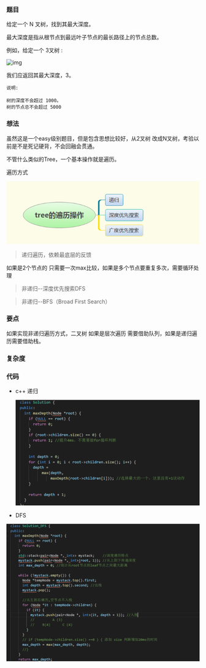 ### 题目

给定一个 N 叉树，找到其最大深度。

最大深度是指从根节点到最远叶子节点的最长路径上的节点总数。

例如，给定一个 3叉树 :

 

![img](https://assets.leetcode-cn.com/aliyun-lc-upload/uploads/2018/10/12/narytreeexample.png)



我们应返回其最大深度，3。

```
说明:

树的深度不会超过 1000。
树的节点总不会超过 5000
```





### 想法



虽然这是一个easy级别题目，但是包含思想比较好，从2叉树 改成N叉树，考验以前是不是死记硬背，不会回融会贯通。

不管什么类似的Tree，一个基本操作就是遍历。

遍历方式

![1569812787857](../images/201909/1569812787857.png)

> 递归遍历，依赖最底层的反馈



如果是2个节点的 只需要一次max比较，如果是多个节点要重复多次，需要循环处理



> 非递归--深度优先搜索DFS



> 非递归--BFS（Broad First Search）



### 要点



如果实现非递归遍历方式，二叉树 如果是层次遍历 需要借助队列，如果是递归遍历需要借助栈。







### 复杂度



### 代码

- c++ 递归

  ![1569810225703](../images/201909/1569810225703.png)

- DFS

![1569812918843](../images/201909/1569812918843.png)